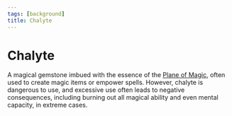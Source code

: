 ```yaml
---
tags: [background]
title: Chalyte
---
```

# Chalyte

A magical gemstone imbued with the essence of the [Plane of Magic](<../../cosmology/multiverse/energy-realms/plane-of-magic.md>), often used to create magic items or empower spells. However, chalyte is dangerous to use, and excessive use often leads to negative consequences, including burning out all magical ability and even mental capacity, in extreme cases. 